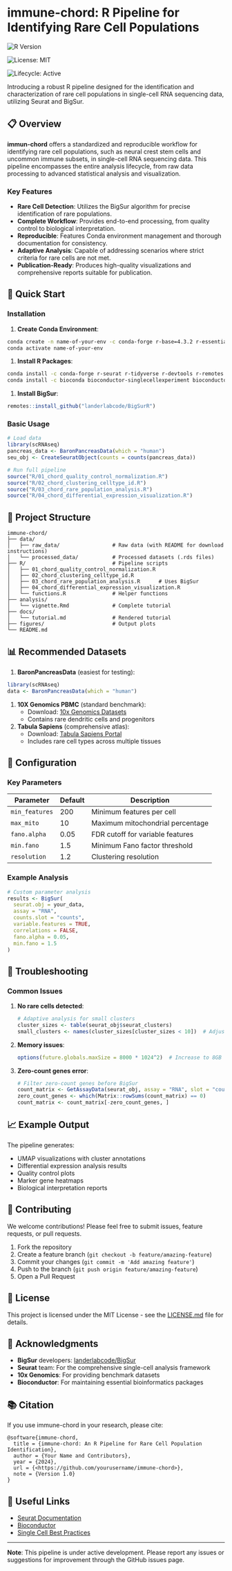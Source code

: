 # **immune-chord: R Pipeline for Identifying Rare Cell Populations**

![R Version](https://img.shields.io/badge/R-4.3.2+-blue.svg)

![License: MIT](https://img.shields.io/badge/License-MIT-yellow.svg)

![Lifecycle: Active](https://img.shields.io/badge/lifecycle-active-green.svg)

Introducing a robust R pipeline designed for the identification and characterization of rare cell populations in single-cell RNA sequencing data, utilizing Seurat and BigSur.

## 📋 Overview

**immun-chord** offers a standardized and reproducible workflow for identifying rare cell populations, such as neural crest stem cells and uncommon immune subsets, in single-cell RNA sequencing data. This pipeline encompasses the entire analysis lifecycle, from raw data processing to advanced statistical analysis and visualization.

### **Key Features**

- **Rare Cell Detection**: Utilizes the BigSur algorithm for precise identification of rare populations.
- **Complete Workflow**: Provides end-to-end processing, from quality control to biological interpretation.
- **Reproducible**: Features Conda environment management and thorough documentation for consistency.
- **Adaptive Analysis**: Capable of addressing scenarios where strict criteria for rare cells are not met.
- **Publication-Ready**: Produces high-quality visualizations and comprehensive reports suitable for publication.

## 🚀 Quick Start

### Installation

1. **Create Conda Environment**:

```bash
conda create -n name-of-your-env -c conda-forge r-base=4.3.2 r-essentials
conda activate name-of-your-env

```

1. **Install R Packages**:

```bash
conda install -c conda-forge r-seurat r-tidyverse r-devtools r-remotes r-biocmanager
conda install -c bioconda bioconductor-singlecellexperiment bioconductor-scran

```

1. **Install BigSur**:

```r
remotes::install_github("landerlabcode/BigSurR")

```

### Basic Usage

```r
# Load data
library(scRNAseq)
pancreas_data <- BaronPancreasData(which = "human")
seu_obj <- CreateSeuratObject(counts = counts(pancreas_data))

# Run full pipeline
source("R/01_chord_quality_control_normalization.R")
source("R/02_chord_clustering_celltype_id.R")
source("R/03_chord_rare_population_analysis.R")
source("R/04_chord_differential_expression_visualization.R")

```

## 📁 Project Structure

```
immune-chord/
├── data/
│   ├── raw_data/                 # Raw data (with README for download instructions)
│   └── processed_data/           # Processed datasets (.rds files)
├── R/                            # Pipeline scripts
│   ├── 01_chord_quality_control_normalization.R
│   ├── 02_chord_clustering_celltype_id.R
│   ├── 03_chord_rare_population_analysis.R      # Uses BigSur
│   ├── 04_chord_differential_expression_visualization.R
│   └── functions.R               # Helper functions
├── analysis/
│   └── vignette.Rmd              # Complete tutorial
├── docs/
│   └── tutorial.md               # Rendered tutorial
├── figures/                      # Output plots
└── README.md

```

## 📊 Recommended Datasets

1. **BaronPancreasData** (easiest for testing):

```r
library(scRNAseq)
data <- BaronPancreasData(which = "human")

```

1. **10X Genomics PBMC** (standard benchmark):
    - Download: [10x Genomics Datasets](https://www.10xgenomics.com/datasets)
    - Contains rare dendritic cells and progenitors
2. **Tabula Sapiens** (comprehensive atlas):
    - Download: [Tabula Sapiens Portal](https://tabula-sapiens-portal.ds.czbiohub.org/)
    - Includes rare cell types across multiple tissues

## 🔧 Configuration

### Key Parameters

| Parameter | Default | Description |
| --- | --- | --- |
| `min_features` | 200 | Minimum features per cell |
| `max_mito` | 10 | Maximum mitochondrial percentage |
| `fano.alpha` | 0.05 | FDR cutoff for variable features |
| `min.fano` | 1.5 | Minimum Fano factor threshold |
| `resolution` | 1.2 | Clustering resolution |

### Example Analysis

```r
# Custom parameter analysis
results <- BigSur(
  seurat.obj = your_data,
  assay = "RNA",
  counts.slot = "counts",
  variable.features = TRUE,
  correlations = FALSE,
  fano.alpha = 0.05,
  min.fano = 1.5
)

```

## 🐛 Troubleshooting

### Common Issues

1. **No rare cells detected**:
    
    ```r
    # Adaptive analysis for small clusters
    cluster_sizes <- table(seurat_obj$seurat_clusters)
    small_clusters <- names(cluster_sizes[cluster_sizes < 10])  # Adjust threshold
    
    ```
    
2. **Memory issues**:
    
    ```r
    options(future.globals.maxSize = 8000 * 1024^2)  # Increase to 8GB
    
    ```
    
3. **Zero-count genes error**:
    
    ```r
    # Filter zero-count genes before BigSur
    count_matrix <- GetAssayData(seurat_obj, assay = "RNA", slot = "counts")
    zero_count_genes <- which(Matrix::rowSums(count_matrix) == 0)
    count_matrix <- count_matrix[-zero_count_genes, ]
    
    ```
    

## 📈 Example Output

The pipeline generates:

- UMAP visualizations with cluster annotations
- Differential expression analysis results
- Quality control plots
- Marker gene heatmaps
- Biological interpretation reports

## 🤝 Contributing

We welcome contributions! Please feel free to submit issues, feature requests, or pull requests.

1. Fork the repository
2. Create a feature branch (`git checkout -b feature/amazing-feature`)
3. Commit your changes (`git commit -m 'Add amazing feature'`)
4. Push to the branch (`git push origin feature/amazing-feature`)
5. Open a Pull Request

## 📄 License

This project is licensed under the MIT License - see the [LICENSE.md](https://www.notion.so/minimundo/LICENSE.md) file for details.

## 🙏 Acknowledgments

- **BigSur** developers: [landerlabcode/BigSur](https://github.com/landerlabcode/BigSur)
- **Seurat** team: For the comprehensive single-cell analysis framework
- **10x Genomics**: For providing benchmark datasets
- **Bioconductor**: For maintaining essential bioinformatics packages

## 📚 Citation

If you use immune-chord in your research, please cite:

```
@software{immune-chord,
  title = {immune-chord: An R Pipeline for Rare Cell Population Identification},
  author = {Your Name and Contributors},
  year = {2024},
  url = {<https://github.com/yourusername/immune-chord>},
  note = {Version 1.0}
}

```

## 🔗 Useful Links

- [Seurat Documentation](https://satijalab.org/seurat/)
- [Bioconductor](https://bioconductor.org/)
- [Single Cell Best Practices](https://www.sc-best-practices.org/)

---

**Note**: This pipeline is under active development. Please report any issues or suggestions for improvement through the GitHub issues page.
